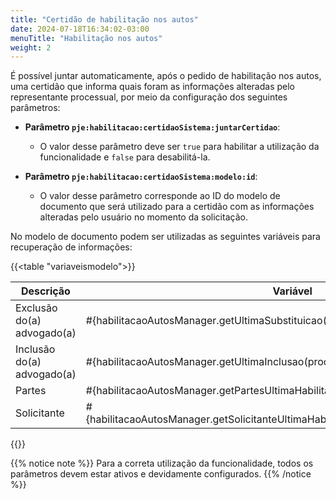 ```yaml
---
title: "Certidão de habilitação nos autos"
date: 2024-07-18T16:34:02-03:00
menuTitle: "Habilitação nos autos"
weight: 2
---
```


É possível juntar automaticamente, após o pedido de habilitação nos autos, uma certidão que informa quais foram as informações alteradas pelo representante processual, por meio da configuração dos seguintes parâmetros:

- **Parâmetro `pje:habilitacao:certidaoSistema:juntarCertidao`**:
  - O valor desse parâmetro deve ser `true` para habilitar a utilização da funcionalidade e `false` para desabilitá-la.

- **Parâmetro `pje:habilitacao:certidaoSistema:modelo:id`**:
  - O valor desse parâmetro corresponde ao ID do modelo de documento que será utilizado para a certidão com as informações alteradas pelo usuário no momento da solicitação.

No modelo de documento podem ser utilizadas as seguintes variáveis para recuperação de informações:

{{<table "variaveismodelo">}}

| **Descrição** | **Variável** |
|---|---|
| Exclusão do(a) advogado(a) | #{habilitacaoAutosManager.getUltimaSubstituicao(processoTrfHome.instance)} |
| Inclusão do(a) advogado(a) | #{habilitacaoAutosManager.getUltimaInclusao(processoTrfHome.instance)} |
| Partes | #{habilitacaoAutosManager.getPartesUltimaHabilitacao(processoTrfHome.instance)} |
| Solicitante | #{habilitacaoAutosManager.getSolicitanteUltimaHabilitacao(processoTrfHome.instance)} |

{{</table>}}

{{% notice note %}}
Para a correta utilização da funcionalidade, todos os parâmetros devem estar ativos e devidamente configurados.
{{% /notice %}}